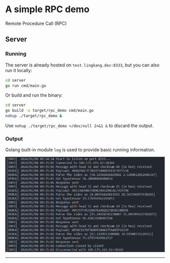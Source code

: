 # A simple RPC demo

Remote Procedure Call (RPC)

## Server

### Running

The server is already hosted on `test.lingkang.dev:8333`, but you can also run it locally:

``` bash
cd server
go run cmd/main.go
```

Or build and run the binary:

``` bash
cd server
go build -o target/rpc_demo cmd/main.go
nohup ./target/rpc_demo &
```

Use `nohup ./target/rpc_demo >/dev/null 2>&1 &` to discard the output.

### Output

Golang built-in module `log` is used to provide basic running information.

![The running output of the server side.](./img/server_running.png)

---
